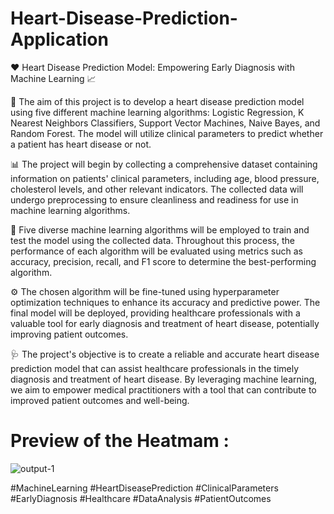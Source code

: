 # Heart-Disease-Prediction-Application

❤️ Heart Disease Prediction Model: Empowering Early Diagnosis with Machine Learning 📈

🎯 The aim of this project is to develop a heart disease prediction model using five different machine learning algorithms: Logistic Regression, K Nearest Neighbors Classifiers, Support Vector Machines, Naive Bayes, and Random Forest. The model will utilize clinical parameters to predict whether a patient has heart disease or not.

📊 The project will begin by collecting a comprehensive dataset containing information on patients' clinical parameters, including age, blood pressure, cholesterol levels, and other relevant indicators. The collected data will undergo preprocessing to ensure cleanliness and readiness for use in machine learning algorithms.

🤖 Five diverse machine learning algorithms will be employed to train and test the model using the collected data. Throughout this process, the performance of each algorithm will be evaluated using metrics such as accuracy, precision, recall, and F1 score to determine the best-performing algorithm.

⚙️ The chosen algorithm will be fine-tuned using hyperparameter optimization techniques to enhance its accuracy and predictive power. The final model will be deployed, providing healthcare professionals with a valuable tool for early diagnosis and treatment of heart disease, potentially improving patient outcomes.

🩺 The project's objective is to create a reliable and accurate heart disease prediction model that can assist healthcare professionals in the timely diagnosis and treatment of heart disease. By leveraging machine learning, we aim to empower medical practitioners with a tool that can contribute to improved patient outcomes and well-being.


# Preview of the Heatmam : 
![output-1](https://github.com/sajadul-d/Heart-Disease-Prediction-Application/assets/76832635/4d374f62-3170-4e66-8308-e911e058c4b7)

#MachineLearning #HeartDiseasePrediction #ClinicalParameters #EarlyDiagnosis #Healthcare #DataAnalysis #PatientOutcomes

